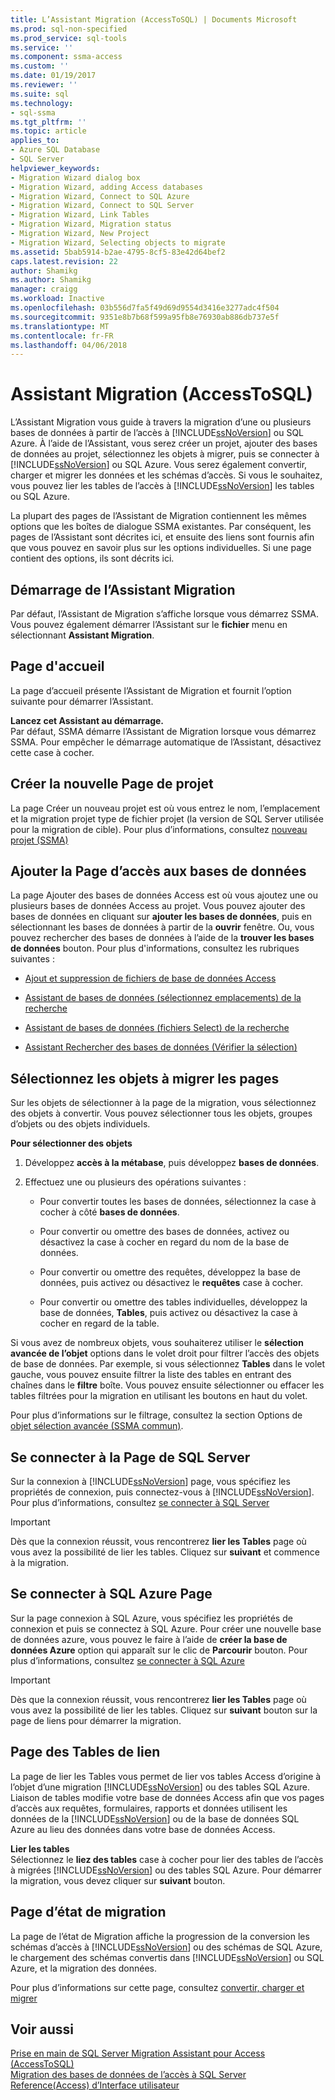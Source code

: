 ```yaml
---
title: L’Assistant Migration (AccessToSQL) | Documents Microsoft
ms.prod: sql-non-specified
ms.prod_service: sql-tools
ms.service: ''
ms.component: ssma-access
ms.custom: ''
ms.date: 01/19/2017
ms.reviewer: ''
ms.suite: sql
ms.technology:
- sql-ssma
ms.tgt_pltfrm: ''
ms.topic: article
applies_to:
- Azure SQL Database
- SQL Server
helpviewer_keywords:
- Migration Wizard dialog box
- Migration Wizard, adding Access databases
- Migration Wizard, Connect to SQL Azure
- Migration Wizard, Connect to SQL Server
- Migration Wizard, Link Tables
- Migration Wizard, Migration status
- Migration Wizard, New Project
- Migration Wizard, Selecting objects to migrate
ms.assetid: 5bab5914-b2ae-4795-8cf5-83e42d64bef2
caps.latest.revision: 22
author: Shamikg
ms.author: Shamikg
manager: craigg
ms.workload: Inactive
ms.openlocfilehash: 03b556d7fa5f49d69d9554d3416e3277adc4f504
ms.sourcegitcommit: 9351e8b7b68f599a95fb8e76930ab886db737e5f
ms.translationtype: MT
ms.contentlocale: fr-FR
ms.lasthandoff: 04/06/2018
---
```

# <a name="migration-wizard-accesstosql"></a>Assistant Migration (AccessToSQL)
L’Assistant Migration vous guide à travers la migration d’une ou plusieurs bases de données à partir de l’accès à [!INCLUDE[ssNoVersion](../../includes/ssnoversion_md.md)] ou SQL Azure. À l’aide de l’Assistant, vous serez créer un projet, ajouter des bases de données au projet, sélectionnez les objets à migrer, puis se connecter à [!INCLUDE[ssNoVersion](../../includes/ssnoversion_md.md)] ou SQL Azure. Vous serez également convertir, charger et migrer les données et les schémas d’accès. Si vous le souhaitez, vous pouvez lier les tables de l’accès à [!INCLUDE[ssNoVersion](../../includes/ssnoversion_md.md)] les tables ou SQL Azure.  
  
La plupart des pages de l’Assistant de Migration contiennent les mêmes options que les boîtes de dialogue SSMA existantes. Par conséquent, les pages de l’Assistant sont décrites ici, et ensuite des liens sont fournis afin que vous pouvez en savoir plus sur les options individuelles. Si une page contient des options, ils sont décrits ici.  
  
## <a name="starting-the-migration-wizard"></a>Démarrage de l’Assistant Migration  
Par défaut, l’Assistant de Migration s’affiche lorsque vous démarrez SSMA. Vous pouvez également démarrer l’Assistant sur le **fichier** menu en sélectionnant **Assistant Migration**.  
  
## <a name="welcome-page"></a>Page d'accueil  
La page d’accueil présente l’Assistant de Migration et fournit l’option suivante pour démarrer l’Assistant.  
  
**Lancez cet Assistant au démarrage.**  
Par défaut, SSMA démarre l’Assistant de Migration lorsque vous démarrez SSMA. Pour empêcher le démarrage automatique de l’Assistant, désactivez cette case à cocher.  
  
## <a name="create-new-project-page"></a>Créer la nouvelle Page de projet  
La page Créer un nouveau projet est où vous entrez le nom, l’emplacement et la migration projet type de fichier projet (la version de SQL Server utilisée pour la migration de cible). Pour plus d’informations, consultez [nouveau projet (SSMA)](http://msdn.microsoft.com/en-us/ca294f6d-eeb5-42ca-9306-156281a3f0f3)  
  
## <a name="add-access-databases-page"></a>Ajouter la Page d’accès aux bases de données  
La page Ajouter des bases de données Access est où vous ajoutez une ou plusieurs bases de données Access au projet. Vous pouvez ajouter des bases de données en cliquant sur **ajouter les bases de données**, puis en sélectionnant les bases de données à partir de la **ouvrir** fenêtre. Ou, vous pouvez rechercher des bases de données à l’aide de la **trouver les bases de données** bouton. Pour plus d'informations, consultez les rubriques suivantes :  
  
-   [Ajout et suppression de fichiers de base de données Access](http://msdn.microsoft.com/en-us/e944c740-4c8a-4bc1-b0ed-be57bc06dced)  
  
-   [Assistant de bases de données (sélectionnez emplacements) de la recherche](http://msdn.microsoft.com/en-us/00b2d32a-998b-47a7-b25c-589b5bd6777a)  
  
-   [Assistant de bases de données (fichiers Select) de la recherche](http://msdn.microsoft.com/en-us/2f574a34-4bab-40a4-89a8-ad4907ffc3fd)  
  
-   [Assistant Rechercher des bases de données (Vérifier la sélection)](http://msdn.microsoft.com/en-us/62e20e03-50cc-4ac8-8072-524d194d2ec3)  
  
## <a name="select-objects-to-migrate-page"></a>Sélectionnez les objets à migrer les pages  
Sur les objets de sélectionner à la page de la migration, vous sélectionnez des objets à convertir. Vous pouvez sélectionner tous les objets, groupes d’objets ou des objets individuels.  
  
**Pour sélectionner des objets**  
  
1.  Développez **accès à la métabase**, puis développez **bases de données**.  
  
2.  Effectuez une ou plusieurs des opérations suivantes :  
  
    -   Pour convertir toutes les bases de données, sélectionnez la case à cocher à côté **bases de données**.  
  
    -   Pour convertir ou omettre des bases de données, activez ou désactivez la case à cocher en regard du nom de la base de données.  
  
    -   Pour convertir ou omettre des requêtes, développez la base de données, puis activez ou désactivez le **requêtes** case à cocher.  
  
    -   Pour convertir ou omettre des tables individuelles, développez la base de données, **Tables**, puis activez ou désactivez la case à cocher en regard de la table.  
  
Si vous avez de nombreux objets, vous souhaiterez utiliser le **sélection avancée de l’objet** options dans le volet droit pour filtrer l’accès des objets de base de données. Par exemple, si vous sélectionnez **Tables** dans le volet gauche, vous pouvez ensuite filtrer la liste des tables en entrant des chaînes dans le **filtre** boîte. Vous pouvez ensuite sélectionner ou effacer les tables filtrées pour la migration en utilisant les boutons en haut du volet.  
  
Pour plus d’informations sur le filtrage, consultez la section Options de [objet sélection avancée (SSMA commun)](http://msdn.microsoft.com/en-us/f53b0c79-5473-410a-a0dc-d8f544f7a63c).  
  
## <a name="connect-to-sql-server-page"></a>Se connecter à la Page de SQL Server  
Sur la connexion à [!INCLUDE[ssNoVersion](../../includes/ssnoversion_md.md)] page, vous spécifiez les propriétés de connexion, puis connectez-vous à [!INCLUDE[ssNoVersion](../../includes/ssnoversion_md.md)]. Pour plus d’informations, consultez [se connecter à SQL Server](http://msdn.microsoft.com/en-us/00e0432e-ec26-4ab4-af64-c9ca760e3541)  
  
> [!IMPORTANT]  
> Dès que la connexion réussit, vous rencontrerez **lier les Tables** page où vous avez la possibilité de lier les tables. Cliquez sur **suivant** et commence à la migration.  
  
## <a name="connect-to-sql-azure-page"></a>Se connecter à SQL Azure Page  
Sur la page connexion à SQL Azure, vous spécifiez les propriétés de connexion et puis se connectez à SQL Azure. Pour créer une nouvelle base de données azure, vous pouvez le faire à l’aide de **créer la base de données Azure** option qui apparaît sur le clic de **Parcourir** bouton. Pour plus d’informations, consultez [se connecter à SQL Azure](http://msdn.microsoft.com/en-us/bf44b236-d9be-41ae-a5fd-bd73038e505f)  
  
> [!IMPORTANT]  
> Dès que la connexion réussit, vous rencontrerez **lier les Tables** page où vous avez la possibilité de lier les tables. Cliquez sur **suivant** bouton sur la page de liens pour démarrer la migration.  
  
## <a name="link-tables-page"></a>Page des Tables de lien  
La page de lier les Tables vous permet de lier vos tables Access d’origine à l’objet d’une migration [!INCLUDE[ssNoVersion](../../includes/ssnoversion_md.md)] ou des tables SQL Azure. Liaison de tables modifie votre base de données Access afin que vos pages d’accès aux requêtes, formulaires, rapports et données utilisent les données de la [!INCLUDE[ssNoVersion](../../includes/ssnoversion_md.md)] ou de la base de données SQL Azure au lieu des données dans votre base de données Access.  
  
**Lier les tables**  
Sélectionnez le **liez des tables** case à cocher pour lier des tables de l’accès à migrées [!INCLUDE[ssNoVersion](../../includes/ssnoversion_md.md)] ou des tables SQL Azure. Pour démarrer la migration, vous devez cliquer sur **suivant** bouton.  
  
## <a name="migration-status-page"></a>Page d’état de migration  
La page de l’état de Migration affiche la progression de la conversion les schémas d’accès à [!INCLUDE[ssNoVersion](../../includes/ssnoversion_md.md)] ou des schémas de SQL Azure, le chargement des schémas convertis dans [!INCLUDE[ssNoVersion](../../includes/ssnoversion_md.md)] ou SQL Azure, et la migration des données.  
  
Pour plus d’informations sur cette page, consultez [convertir, charger et migrer](http://msdn.microsoft.com/en-us/4ec83e96-88a5-4b7b-8d5a-f3429d9a936b)  
  
## <a name="see-also"></a>Voir aussi  
[Prise en main de SQL Server Migration Assistant pour Access &#40;AccessToSQL&#41;](../../ssma/access/getting-started-with-sql-server-migration-assistant-for-access-accesstosql.md)  
[Migration des bases de données de l’accès à SQL Server](http://msdn.microsoft.com/en-us/76a3abcf-2998-4712-9490-fe8d872c89ca)  
[Reference(Access) d’Interface utilisateur](http://msdn.microsoft.com/en-us/af24c303-4a41-449b-9c86-d6558a97e839)  
  
